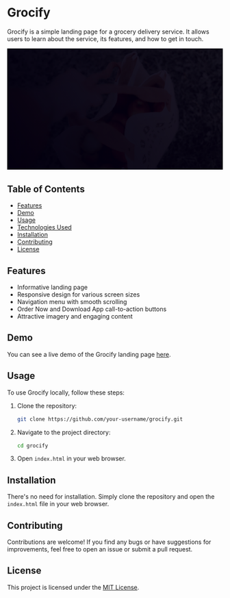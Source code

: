 # Grocify

Grocify is a simple landing page for a grocery delivery service. It allows users to learn about the service, its features, and how to get in touch.

![Grocify Landing Page](grocify_img/Image.png)

## Table of Contents

- [Features](#features)
- [Demo]( Demo)
- [Usage](#usage)
- [Technologies Used](#technologies-used)
- [Installation](#installation)
- [Contributing](#contributing)
- [License](#license)

## Features

- Informative landing page
- Responsive design for various screen sizes
- Navigation menu with smooth scrolling
- Order Now and Download App call-to-action buttons
- Attractive imagery and engaging content

## Demo

You can see a live demo of the Grocify landing page [here](#).

## Usage

To use Grocify locally, follow these steps:

1. Clone the repository:

    ```bash
    git clone https://github.com/your-username/grocify.git
    ```

2. Navigate to the project directory:

    ```bash
    cd grocify
    ```

3. Open `index.html` in your web browser.


## Installation

There's no need for installation. Simply clone the repository and open the `index.html` file in your web browser.

## Contributing

Contributions are welcome! If you find any bugs or have suggestions for improvements, feel free to open an issue or submit a pull request.

## License

This project is licensed under the [MIT License](LICENSE).
